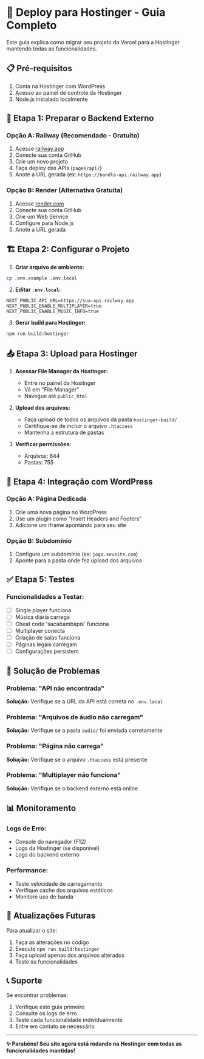 # 🚀 Deploy para Hostinger - Guia Completo

Este guia explica como migrar seu projeto da Vercel para a Hostinger mantendo todas as funcionalidades.

## 📋 Pré-requisitos

1. Conta na Hostinger com WordPress
2. Acesso ao painel de controle da Hostinger
3. Node.js instalado localmente

## 🔧 Etapa 1: Preparar o Backend Externo

### Opção A: Railway (Recomendado - Gratuito)
1. Acesse [railway.app](https://railway.app)
2. Conecte sua conta GitHub
3. Crie um novo projeto
4. Faça deploy das APIs (`pages/api/`)
5. Anote a URL gerada (ex: `https://bandle-api.railway.app`)

### Opção B: Render (Alternativa Gratuita)
1. Acesse [render.com](https://render.com)
2. Conecte sua conta GitHub
3. Crie um Web Service
4. Configure para Node.js
5. Anote a URL gerada

## 🏗️ Etapa 2: Configurar o Projeto

1. **Criar arquivo de ambiente:**
```bash
cp .env.example .env.local
```

2. **Editar `.env.local`:**
```env
NEXT_PUBLIC_API_URL=https://sua-api.railway.app
NEXT_PUBLIC_ENABLE_MULTIPLAYER=true
NEXT_PUBLIC_ENABLE_MUSIC_INFO=true
```

3. **Gerar build para Hostinger:**
```bash
npm run build:hostinger
```

## 📤 Etapa 3: Upload para Hostinger

1. **Acessar File Manager da Hostinger:**
   - Entre no painel da Hostinger
   - Vá em "File Manager"
   - Navegue até `public_html`

2. **Upload dos arquivos:**
   - Faça upload de todos os arquivos da pasta `hostinger-build/`
   - Certifique-se de incluir o arquivo `.htaccess`
   - Mantenha a estrutura de pastas

3. **Verificar permissões:**
   - Arquivos: 644
   - Pastas: 755

## 🔗 Etapa 4: Integração com WordPress

### Opção A: Página Dedicada
1. Crie uma nova página no WordPress
2. Use um plugin como "Insert Headers and Footers"
3. Adicione um iframe apontando para seu site

### Opção B: Subdomínio
1. Configure um subdomínio (ex: `jogo.seusite.com`)
2. Aponte para a pasta onde fez upload dos arquivos

## ✅ Etapa 5: Testes

### Funcionalidades a Testar:
- [ ] Single player funciona
- [ ] Música diária carrega
- [ ] Cheat code 'sacabambapis' funciona
- [ ] Multiplayer conecta
- [ ] Criação de salas funciona
- [ ] Páginas legais carregam
- [ ] Configurações persistem

## 🐛 Solução de Problemas

### Problema: "API não encontrada"
**Solução:** Verifique se a URL da API está correta no `.env.local`

### Problema: "Arquivos de áudio não carregam"
**Solução:** Verifique se a pasta `audio/` foi enviada corretamente

### Problema: "Página não carrega"
**Solução:** Verifique se o arquivo `.htaccess` está presente

### Problema: "Multiplayer não funciona"
**Solução:** Verifique se o backend externo está online

## 📊 Monitoramento

### Logs de Erro:
- Console do navegador (F12)
- Logs da Hostinger (se disponível)
- Logs do backend externo

### Performance:
- Teste velocidade de carregamento
- Verifique cache dos arquivos estáticos
- Monitore uso de banda

## 🔄 Atualizações Futuras

Para atualizar o site:
1. Faça as alterações no código
2. Execute `npm run build:hostinger`
3. Faça upload apenas dos arquivos alterados
4. Teste as funcionalidades

## 📞 Suporte

Se encontrar problemas:
1. Verifique este guia primeiro
2. Consulte os logs de erro
3. Teste cada funcionalidade individualmente
4. Entre em contato se necessário

---

**✨ Parabéns! Seu site agora está rodando na Hostinger com todas as funcionalidades mantidas!**
